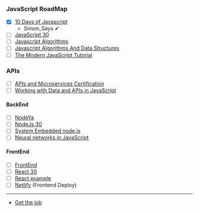 ### JavaScript RoadMap
- [x] [10 Days of Javascript](https://www.hackerrank.com/domains/tutorials/10-days-of-javascript)
   - Simon_Says ✔
- [ ] [JavaScript 30](https://javascript30.com/) 
- [ ] [Javascript Algorithms](https://github.com/trekhleb/javascript-algorithms)
- [ ] [Javascript Algorithms And Data Structures](https://www.freecodecamp.org/)  
- [ ] [The Modern JavaScript Tutorial](https://javascript.info/)  

### APIs 
- [ ] [APIs and Microservices Certification](https://www.freecodecamp.org/learn)  
- [ ] [Working with Data and APIs in JavaScript]( https://www.youtube.com/playlist?list=PLRqwX-V7Uu6YxDKpFzf_2D84p0cyk4T7X)  

#### BackEnd 
- [ ] [NodeYa](http://www.tutorialesprogramacionya.com/javascriptya/nodejsya/) 
- [ ] [NodeJs 30](https://www.nodejsera.com/30-days-of-node.html)   
- [ ] [System Embedded node.js](http://embeddednodejs.com/)
- [ ] [Neural networks in JavaScript](https://scrimba.com/g/gneuralnetworks) 

#### FrontEnd 
- [ ] [FrontEnd](https://frontendmasters.com/books/front-end-handbook/2019/) 
- [ ] [React 30](https://www.fullstackreact.com/30-days-of-react/) 
- [ ] [React example](https://reactjsexample.com/)
- [ ] [Netlify](https://www.netlify.com) (Frontend Deploy)
_____
- [Get the job](https://github.com/FernandoFH/Programming_Interview_Study_Plan)
